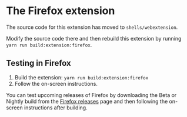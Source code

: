 # The Firefox extension

The source code for this extension has moved to `shells/webextension`.

Modify the source code there and then rebuild this extension by running `yarn run build:extension:firefox`.

## Testing in Firefox

 1. Build the extension: `yarn run build:extension:firefox`
 1. Follow the on-screen instructions.

You can test upcoming releases of Firefox by downloading the Beta or Nightly build from the [Firefox releases](https://www.mozilla.org/en-US/firefox/channel/desktop/) page and then following the on-screen instructions after building.
